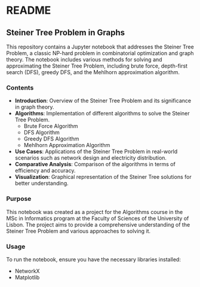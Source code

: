 # README

## Steiner Tree Problem in Graphs

This repository contains a Jupyter notebook that addresses the Steiner Tree Problem, a classic NP-hard problem in combinatorial optimization and graph theory. The notebook includes various methods for solving and approximating the Steiner Tree Problem, including brute force, depth-first search (DFS), greedy DFS, and the Mehlhorn approximation algorithm.

### Contents

- **Introduction**: Overview of the Steiner Tree Problem and its significance in graph theory.
- **Algorithms**: Implementation of different algorithms to solve the Steiner Tree Problem.
  - Brute Force Algorithm
  - DFS Algorithm
  - Greedy DFS Algorithm
  - Mehlhorn Approximation Algorithm
- **Use Cases**: Applications of the Steiner Tree Problem in real-world scenarios such as network design and electricity distribution.
- **Comparative Analysis**: Comparison of the algorithms in terms of efficiency and accuracy.
- **Visualization**: Graphical representation of the Steiner Tree solutions for better understanding.

### Purpose

This notebook was created as a project for the Algorithms course in the MSc in Informatics program at the Faculty of Sciences of the University of Lisbon. The project aims to provide a comprehensive understanding of the Steiner Tree Problem and various approaches to solving it.

### Usage

To run the notebook, ensure you have the necessary libraries installed:

- NetworkX
- Matplotlib
